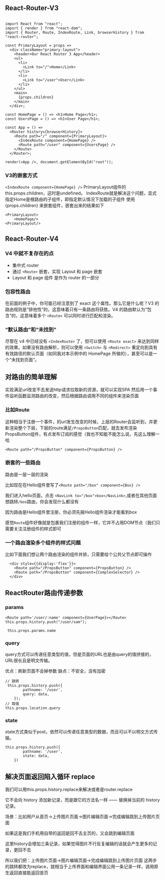## React-Router-V3

```tsx

import React from "react";
import { render } from "react-dom";
import { Router, Route, IndexRoute, Link, browserHistory } from "react-router";
 
const PrimaryLayout = props =>
  <div className="primary-layout">
    <header>Our React Router 3 App</header>
    <ul>
      <li>
        <Link to="/">Home</Link>
      </li>
      <li>
        <Link to="/user">User</Link>
      </li>
    </ul>
    <main>
      {props.children}
    </main>
  </div>;
 
const HomePage = () => <h1>Home Page</h1>;
const UsersPage = () => <h1>User Page</h1>;
 
const App = () =>
  <Router history={browserHistory}>
    <Route path="/" component={PrimaryLayout}>
      <IndexRoute component={HomePage} />
      <Route path="/user" component={UsersPage} />
    </Route>
  </Router>;
 
render(<App />, document.getElementById("root"));

```

### V3的嵌套方式 

`<IndexRoute component={HomePage} />`
PrimaryLayout组件的this.props.children，这时是undefined。
IndexRoute就是解决这个问题，显式指定Home是根路由的子组件，即指定默认情况下加载的子组件
使用 {props.children} 来嵌套组件，嵌套出来的结果如下
```tsx
<PrimaryLayout>
    <HomePage/>
<PrimaryLayout/>
```


## React-Router-V4

### V4 中就不复存在的点

- 集中式 router
- 通过 `<Route>` 嵌套，实现 Layout 和 page 嵌套
- Layout 和 page 组件 是作为 router 的一部分

### 包容性路由

在前面的例子中，你可能已经注意到了 exact 这个属性。那么它是什么呢？V3 的路由规则是“排他性”的，这意味着只有一条路由将获胜。V4 的路由默认为“包含”的，这意味着多个 `<Route>` 可以同时进行匹配和渲染。

### “默认路由”和“未找到” 

尽管在 v4 中已经没有 `<IndexRoute>` 了，但可以使用 `<Route exact>` 来达到同样的效果。如果没有路由解析，则可以使用 `<Switch>` 与 `<Redirect>` 重定向到具有有效路径的默认页面（如同我对本示例中的 HomePage 所做的），甚至可以是一个“未找到页面”。



## 对路由的简单理解

实现满足url改变不去发送http请求拉取新的资源，就可以实现SPA
然后用一个事件监听函数监测路由的改变，然后根据路由调用不同的组件来渲染页面

### 比如Route

这种相当于注册一个事件，的url发生改变的时候，上层的Router会监听到，并更新渲染整个下层，下层的route满足`/PropsButton`匹配，就去发布渲染PropsButton组件，有点发布订阅的感觉（我也不知能不能怎么说，先这么理解一哈

```tsx
<Route path="/PropsButton" component={PropsButton} />
```

### 嵌套的一些路由

路由是一层一层的渲染

比如现在在Hello组件里写了`<Route path="/box" component={Box} />`

我们进入hello页面，点击 `<NavLink to="/box">box</NavLink>`,或者在其他页面想跳转`/box`路由，你会发现什么都没有

因为路由是Hello组件里注册，你必须先报Hello组件渲染才能看到box

感觉`Route`组件好像就是包裹我们注册的组件一样，它并不占用DOM节点（我们只需要关注注册组件的样式即可

### 一个路由渲染多个组件的样式问题

比如下面我们想让两个路由渲染的组件并排，只需要给个公共父节点即可操作
```tsx
  <div style={{display:'flex'}}>
    <Route path="/PropsButton" component={PropsButton} />
    <Route path="/PropsButton" component={ComplexSelector} />
  </div>
```

## ReactRouter路由传递参数

### params

```tsx
<Route path='/user/:name' component={UserPage}></Route>
this.props.history.push("/user/sam");
```
```tsx
 this.props.params.name
```

### query

query方式可以传递任意类型的值，但是页面的URL也是由query的值拼接的，URL很长且是明文传输。

优点：刷新页面不会掉参数
缺点：不安全，没有加密

```tsx
// 跳转
 this.props.history.push({
        pathname: '/user',
        query: data,
    });
// 取值
this.props.location.query
```

### state

state方式类似于post，依然可以传递任意类型的数据，而且可以不以明文方式传输。
```tsx
this.props.history.push({
        pathname: '/user',
        state: data,
    })
```

## 解决页面返回陷入循环 replace

我们可以用this.props.history.replace来解决或者是router.replace

它不会向 history 添加新记录，而是跟它的方法名一样 —— 替换掉当前的 history 记录。

场景：比如用户从首页->上传图片页面->图片编辑页面->完成编辑跳到上传图片页面

如果这是我们手机用自带的返回是回不去主页的，又会跳到编辑页面

这里history会增加三条记录，如果觉得图片不行反复编辑的话就会产生更多的记录，更回不去

所以我们把：上传图片页面->图片编辑页面->完成编辑跳到上传图片页面 这两步的跳转都改为replace，就相当于上传界面和编辑界面公用一条记录一样，调用原生返回直接能返回首页